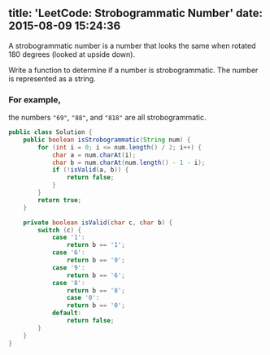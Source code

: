 title: 'LeetCode: Strobogrammatic Number'
date: 2015-08-09 15:24:36
---
A strobogrammatic number is a number that looks the same when rotated 180 degrees (looked at upside down).

Write a function to determine if a number is strobogrammatic. The number is represented as a string.

### For example, 
the numbers `"69"`, `"88"`, and `"818"` are all strobogrammatic.

```java
public class Solution {
    public boolean isStrobogrammatic(String num) {
        for (int i = 0; i <= num.length() / 2; i++) {
            char a = num.charAt(i);
            char b = num.charAt(num.length() - 1 - i);
            if (!isValid(a, b)) {
                return false;
            }
        }
        return true;
    }

    private boolean isValid(char c, char b) {
        switch (c) {
            case '1':
                return b == '1';
            case '6':
                return b == '9';
            case '9':
                return b == '6';
            case '8':
                return b == '8';
                case '0':
                return b == '0';
            default:
                return false;
        }
    }
}
```